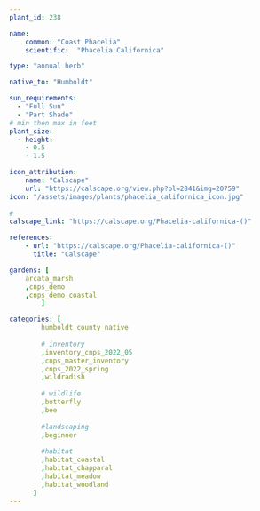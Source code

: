 ```yaml
---
plant_id: 238 

name: 
    common: "Coast Phacelia"   
    scientific:  "Phacelia Californica" 

type: "annual herb"

native_to: "Humboldt"

sun_requirements:
  - "Full Sun"
  - "Part Shade"
# min then max in feet
plant_size:
  - height: 
    - 0.5 
    - 1.5

icon_attribution: 
    name: "Calscape"
    url: "https://calscape.org/view.php?pl=2841&img=20759"
icon: "/assets/images/plants/phacelia_californica_icon.jpg"
 
#
calscape_link: "https://calscape.org/Phacelia-californica-()"

references:
    - url: "https://calscape.org/Phacelia-californica-()"
      title: "Calscape"

gardens: [
    arcata_marsh
    ,cnps_demo
    ,cnps_demo_coastal
        ]

categories: [
        humboldt_county_native
        
        # inventory
        ,inventory_cnps_2022_05
        ,cnps_master_inventory
        ,cnps_2022_spring
        ,wildradish
        
        # wildlife
        ,butterfly
        ,bee
        
        #landscaping
        ,beginner
    
        #habitat
        ,habitat_coastal
        ,habitat_chapparal
        ,habitat_meadow
        ,habitat_woodland
      ]
---
```

